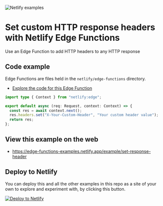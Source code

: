 ![Netlify examples](https://user-images.githubusercontent.com/5865/159468750-df1c2783-39b2-40da-9c0f-971f72a7ea3f.png)

# Set custom HTTP response headers with Netlify Edge Functions

Use an Edge Function to add HTTP headers to any HTTP response

## Code example

Edge Functions are files held in the `netlify/edge-functions` directory.

- [Explore the code for this Edge Function](../../netlify/edge-functions/set-response-header.ts)

```ts
import type { Context } from "netlify:edge";

export default async (req: Request, context: Context) => {
  const res = await context.next();
  res.headers.set("X-Your-Custom-Header", "Your custom header value");
  return res;
};
```

## View this example on the web

- https://edge-functions-examples.netlify.app/example/set-response-header

## Deploy to Netlify

You can deploy this and all the other examples in this repo as a site of your own to explore and experiment with, by
clicking this button.

[![Deploy to Netlify](https://www.netlify.com/img/deploy/button.svg)](https://app.netlify.com/start/deploy?repository=https://github.com/netlify/edge-functions-examples)
